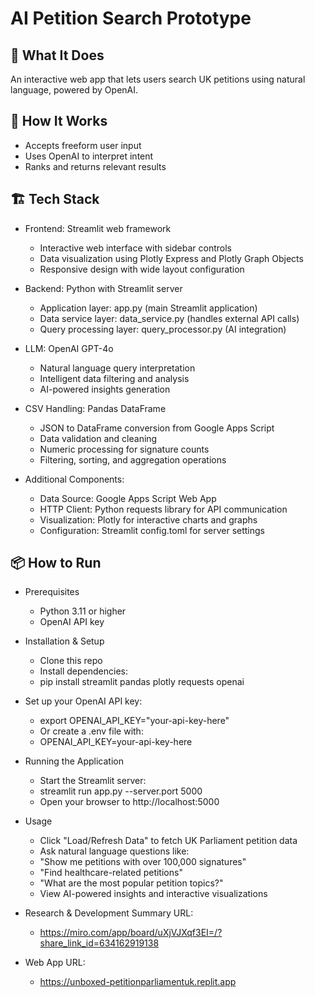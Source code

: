 # AI Petition Search Prototype

## 🚀 What It Does
An interactive web app that lets users search UK petitions using natural language, powered by OpenAI.

## 🧠 How It Works
- Accepts freeform user input
- Uses OpenAI to interpret intent
- Ranks and returns relevant results

## 🏗️ Tech Stack

- Frontend: Streamlit web framework

  - Interactive web interface with sidebar controls
  - Data visualization using Plotly Express and Plotly Graph Objects
  - Responsive design with wide layout configuration

- Backend: Python with Streamlit server

  - Application layer: app.py (main Streamlit application)
  - Data service layer: data_service.py (handles external API calls)
  - Query processing layer: query_processor.py (AI integration)
  
- LLM: OpenAI GPT-4o

  - Natural language query interpretation
  - Intelligent data filtering and analysis
  - AI-powered insights generation
  
- CSV Handling: Pandas DataFrame

  - JSON to DataFrame conversion from Google Apps Script
  - Data validation and cleaning
  - Numeric processing for signature counts
  - Filtering, sorting, and aggregation operations

- Additional Components:

  - Data Source: Google Apps Script Web App
  - HTTP Client: Python requests library for API communication
  - Visualization: Plotly for interactive charts and graphs
  - Configuration: Streamlit config.toml for server settings

## 📦 How to Run

- Prerequisites
  - Python 3.11 or higher
  - OpenAI API key

- Installation & Setup
  - Clone this repo
  - Install dependencies:
  - pip install streamlit pandas plotly requests openai

- Set up your OpenAI API key:
  - export OPENAI_API_KEY="your-api-key-here"
  - Or create a .env file with:
  - OPENAI_API_KEY=your-api-key-here

- Running the Application
  - Start the Streamlit server:
  - streamlit run app.py --server.port 5000
  - Open your browser to http://localhost:5000

- Usage
  - Click "Load/Refresh Data" to fetch UK Parliament petition data
  - Ask natural language questions like:
  - "Show me petitions with over 100,000 signatures"
  - "Find healthcare-related petitions"
  - "What are the most popular petition topics?"
  - View AI-powered insights and interactive visualizations

- Research & Development Summary URL:
  - https://miro.com/app/board/uXjVJXqf3EI=/?share_link_id=634162919138
- Web App URL:
  - https://unboxed-petitionparliamentuk.replit.app
